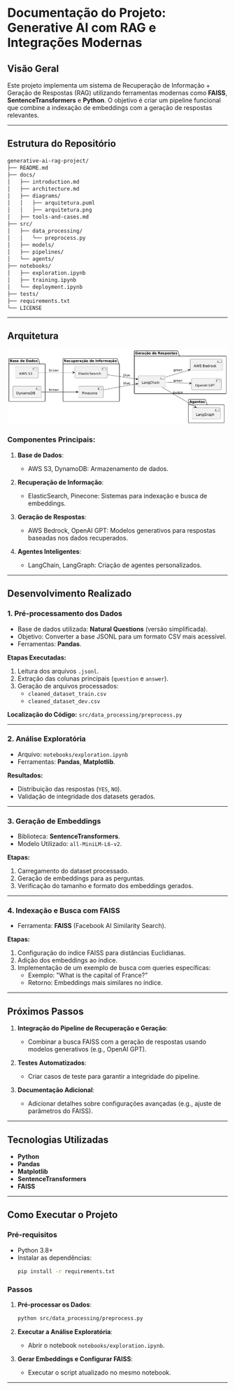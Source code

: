 # Documentação do Projeto: Generative AI com RAG e Integrações Modernas

## **Visão Geral**
Este projeto implementa um sistema de Recuperação de Informação + Geração de Respostas (RAG) utilizando ferramentas modernas como **FAISS**, **SentenceTransformers** e **Python**. O objetivo é criar um pipeline funcional que combine a indexação de embeddings com a geração de respostas relevantes.

---

## **Estrutura do Repositório**

```plaintext
generative-ai-rag-project/
├── README.md
├── docs/
│   ├── introduction.md
│   ├── architecture.md
│   ├── diagrams/
│   │   ├── arquitetura.puml
│   │   ├── arquitetura.png
│   ├── tools-and-cases.md
├── src/
│   ├── data_processing/
│   │   └── preprocess.py
│   ├── models/
│   ├── pipelines/
│   └── agents/
├── notebooks/
│   ├── exploration.ipynb
│   ├── training.ipynb
│   └── deployment.ipynb
├── tests/
├── requirements.txt
└── LICENSE
```

---

## **Arquitetura**

![Diagrama de Arquitetura](docs/diagrams/arquitetura.png)

### Componentes Principais:

1. **Base de Dados**:
   - AWS S3, DynamoDB: Armazenamento de dados.

2. **Recuperação de Informação**:
   - ElasticSearch, Pinecone: Sistemas para indexação e busca de embeddings.

3. **Geração de Respostas**:
   - AWS Bedrock, OpenAI GPT: Modelos generativos para respostas baseadas nos dados recuperados.

4. **Agentes Inteligentes**:
   - LangChain, LangGraph: Criação de agentes personalizados.

---

## **Desenvolvimento Realizado**

### **1. Pré-processamento dos Dados**
- Base de dados utilizada: **Natural Questions** (versão simplificada).
- Objetivo: Converter a base JSONL para um formato CSV mais acessível.
- Ferramentas: **Pandas**.

**Etapas Executadas:**
1. Leitura dos arquivos `.jsonl`.
2. Extração das colunas principais (`question` e `answer`).
3. Geração de arquivos processados:
   - `cleaned_dataset_train.csv`
   - `cleaned_dataset_dev.csv`

**Localização do Código:** `src/data_processing/preprocess.py`

---

### **2. Análise Exploratória**
- Arquivo: `notebooks/exploration.ipynb`
- Ferramentas: **Pandas**, **Matplotlib**.

**Resultados:**
- Distribuição das respostas (`YES`, `NO`).
- Validação de integridade dos datasets gerados.

---

### **3. Geração de Embeddings**
- Biblioteca: **SentenceTransformers**.
- Modelo Utilizado: `all-MiniLM-L6-v2`.

**Etapas:**
1. Carregamento do dataset processado.
2. Geração de embeddings para as perguntas.
3. Verificação do tamanho e formato dos embeddings gerados.

---

### **4. Indexação e Busca com FAISS**
- Ferramenta: **FAISS** (Facebook AI Similarity Search).

**Etapas:**
1. Configuração do índice FAISS para distâncias Euclidianas.
2. Adição dos embeddings ao índice.
3. Implementação de um exemplo de busca com queries específicas:
   - Exemplo: "What is the capital of France?"
   - Retorno: Embeddings mais similares no índice.

---

## **Próximos Passos**

1. **Integração do Pipeline de Recuperação e Geração**:
   - Combinar a busca FAISS com a geração de respostas usando modelos generativos (e.g., OpenAI GPT).

2. **Testes Automatizados**:
   - Criar casos de teste para garantir a integridade do pipeline.

3. **Documentação Adicional**:
   - Adicionar detalhes sobre configurações avançadas (e.g., ajuste de parâmetros do FAISS).

---

## **Tecnologias Utilizadas**
- **Python**
- **Pandas**
- **Matplotlib**
- **SentenceTransformers**
- **FAISS**

---

## **Como Executar o Projeto**

### Pré-requisitos
- Python 3.8+
- Instalar as dependências:
  ```bash
  pip install -r requirements.txt
  ```

### Passos
1. **Pré-processar os Dados**:
   ```bash
   python src/data_processing/preprocess.py
   ```
2. **Executar a Análise Exploratória**:
   - Abrir o notebook `notebooks/exploration.ipynb`.

3. **Gerar Embeddings e Configurar FAISS**:
   - Executar o script atualizado no mesmo notebook.

---
